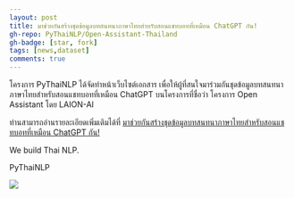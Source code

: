 ```yaml
---
layout: post
title: มาช่วยกันสร้างชุดข้อมูลบทสนทนาภาษาไทยสำหรับสอนแชทบอทที่เหมือน ChatGPT กัน!
gh-repo: PyThaiNLP/Open-Assistant-Thailand
gh-badge: [star, fork]
tags: [news,dataset]
comments: true
---
```


โครงการ PyThaiNLP ได้จัดทำหน้าเว็บไซต์เอกสาร เพื่อให้ผู้ที่สนใจมาร่วมกันชุดข้อมูลบทสนทนาภาษาไทยสำหรับสอนแชทบอทที่เหมือน ChatGPT บนโครงการที่ชื่อว่า โครงการ Open Assistant โดย LAION-AI

ท่านสามารถอ่านรายละเอียดเพิ่มเติมได้ที่ [มาช่วยกันสร้างชุดข้อมูลบทสนทนาภาษาไทยสำหรับสอนแชทบอทที่เหมือน ChatGPT กัน!](https://www.blognone.com/node/132694)


We build Thai NLP.

PyThaiNLP

![](https://i.imgur.com/68H1ghc.png)
